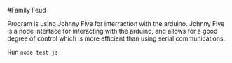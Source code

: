 #Family Feud

Program is using Johnny Five for interraction with the arduino.  Johnny Five is a node interface for interacting with the arduino, and allows for a good degree of control which is more efficient than using serial communications.

Run `node test.js`
